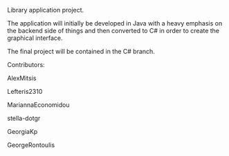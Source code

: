 Library application project.

The application will initially be developed in Java with a heavy emphasis on the backend side of things and then converted to C# in order to create the graphical interface.

The final project will be contained in the C# branch.

Contributors:

AlexMitsis

Lefteris2310

MariannaEconomidou

stella-dotgr

GeorgiaKp

GeorgeRontoulis
